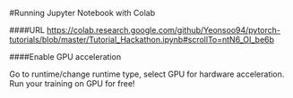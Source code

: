 #Running Jupyter Notebook with Colab

####URL
https://colab.research.google.com/github/Yeonsoo94/pytorch-tutorials/blob/master/Tutorial_Hackathon.ipynb#scrollTo=ntN6_OI_be6b

####Enable GPU acceleration

Go to runtime/change runtime type, select GPU for hardware acceleration. 
Run your training on GPU for free!

